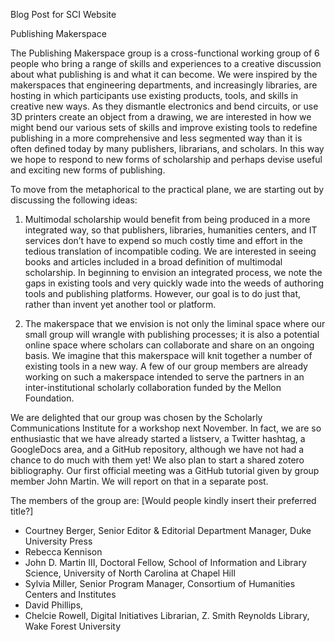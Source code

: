 Blog Post for SCI Website

Publishing Makerspace

The Publishing Makerspace group is a cross-functional working group of 6 people who bring a range of skills and experiences to a creative discussion about what publishing is and what it can become.  We were inspired by the makerspaces that engineering departments, and increasingly libraries, are hosting in which participants use existing products, tools, and skills in creative new ways.  As they dismantle electronics and bend circuits, or use 3D printers create an object from a drawing, we are interested in how we might bend our various sets of skills and improve existing tools to redefine publishing in a more comprehensive and less segmented way than it is often defined today by many publishers, librarians, and scholars.  In this way we hope to respond to new forms of scholarship and perhaps devise useful and exciting new forms of publishing.

To move from the metaphorical to the practical plane, we are starting out by discussing the following ideas:

1.  Multimodal scholarship would benefit from being produced in a more integrated way, so that publishers, libraries, humanities centers, and IT services don’t have to expend so much costly time and effort in the tedious translation of incompatible coding.  We are interested in seeing books and articles included in a broad definition of multimodal scholarship.  In beginning to envision an integrated process, we note the gaps in existing tools and very quickly wade into the weeds of authoring tools and publishing platforms.  However, our goal is to do just that, rather than invent yet another tool or platform.

2.  The makerspace that we envision is not only the liminal space where our small group will wrangle with publishing processes; it is also a potential online space where scholars can collaborate and share on an ongoing basis.  We imagine that this makerspace will knit together a number of existing tools in a new way.  A few of our group members are already working on such a makerspace intended to serve the partners in an inter-institutional scholarly collaboration funded by the Mellon Foundation.

We are delighted that our group was chosen by the Scholarly Communications Institute for a workshop next November.  In fact, we are so enthusiastic that we have already started a listserv, a Twitter hashtag, a GoogleDocs area, and a GitHub repository, although we have not had a chance to do much with them yet!  We also plan to start a shared zotero bibliography.  Our first official meeting was a GitHub tutorial given by group member John Martin.  We will report on that in a separate post.

The members of the group are: [Would people kindly insert their preferred title?]
* Courtney Berger, Senior Editor & Editorial Department Manager, Duke University Press
* Rebecca Kennison
* John D. Martin III, Doctoral Fellow, School of Information and Library Science, University of North Carolina at Chapel Hill
* Sylvia Miller, Senior Program Manager, Consortium of Humanities Centers and Institutes
* David Phillips, 
* Chelcie Rowell, Digital Initiatives Librarian, Z. Smith Reynolds Library, Wake Forest University
